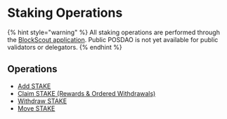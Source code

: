 # Staking Operations

{% hint style="warning" %}
All staking operations are performed through the [BlockScout application](https://blockscout.com/poa/xdai/validators).  Public POSDAO is not yet available for public validators or delegators.
{% endhint %}

## Operations

* [Add STAKE](add-stake.md)
* [Claim STAKE \(Rewards & Ordered Withdrawals\)](claim-stake.md)
* [Withdraw STAKE](withdraw-stake.md)
* [Move STAKE](move-stake.md)

